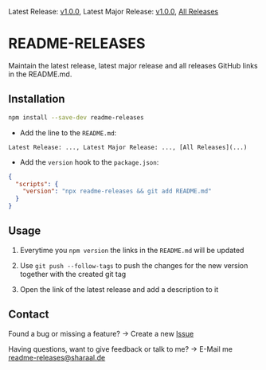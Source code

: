Latest Release: [v1.0.0](https://github.com/Sharaal/readme-releases/releases/tag/v1.0.0), Latest Major Release: [v1.0.0](https://github.com/Sharaal/readme-releases/releases/tag/v1.0.0), [All Releases](https://github.com/Sharaal/readme-releases/releases)

# README-RELEASES

Maintain the latest release, latest major release and all releases GitHub links in the README.md.

## Installation

```bash
npm install --save-dev readme-releases
```

* Add the line to the `README.md`:

```
Latest Release: ..., Latest Major Release: ..., [All Releases](...)
```

* Add the `version` hook to the `package.json`:

```json
{
  "scripts": {
    "version": "npx readme-releases && git add README.md"
  }
}
```

## Usage

1. Everytime you `npm version` the links in the `README.md` will be updated

2. Use `git push --follow-tags` to push the changes for the new version together with the created git tag

3. Open the link of the latest release and add a description to it

## Contact

Found a bug or missing a feature? -> Create a new [Issue](https://github.com/Sharaal/readme-releases/issues)

Having questions, want to give feedback or talk to me? -> E-Mail me readme-releases@sharaal.de
